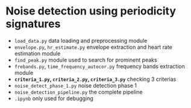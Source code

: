# Noise detection using periodicity signatures

- ```load_data.py``` data loading and preprocessing module
- ```envelope.py```, ```hr_estimate.py``` envelope extraction and heart rate estimation module
- ```find_peak.py``` module used to search for prominent peaks
- ```frebands.py```, ```time_frequency_autocor.py``` frequency bands extraction module
- **```criteria_1.py```, ```criteria_2.py```, ```criteria_3.py```** checking 3 criterias
- ```noise_detect_phase_1.py``` noise detection phase 1
- ```noise_detection_pipeline.py``` the complete pipeline
- ```.ipynb``` only used for debugging
